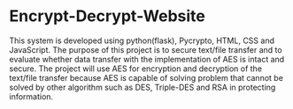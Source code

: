 # Encrypt-Decrypt-Website
This system is developed using python(flask), Pycrypto, HTML, CSS and JavaScript. 
The purpose of this project is to secure text/file transfer and to evaluate whether 
data transfer with the implementation of AES is intact and secure. 
The project will use AES for encryption and decryption of the text/file transfer because AES is capable of 
solving problem that cannot be solved by other algorithm such as DES, Triple-DES and  RSA in protecting information.
